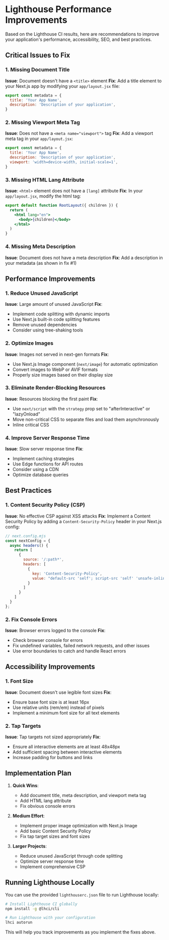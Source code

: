 # Lighthouse Performance Improvements

Based on the Lighthouse CI results, here are recommendations to improve your application's performance, accessibility, SEO, and best practices.

## Critical Issues to Fix

### 1. Missing Document Title
**Issue**: Document doesn't have a `<title>` element
**Fix**: Add a title element to your Next.js app by modifying your `app/layout.jsx` file:
```jsx
export const metadata = {
  title: 'Your App Name',
  description: 'Description of your application',
}
```

### 2. Missing Viewport Meta Tag
**Issue**: Does not have a `<meta name="viewport">` tag
**Fix**: Add a viewport meta tag in your `app/layout.jsx`:
```jsx
export const metadata = {
  title: 'Your App Name',
  description: 'Description of your application',
  viewport: 'width=device-width, initial-scale=1',
}
```

### 3. Missing HTML Lang Attribute
**Issue**: `<html>` element does not have a `[lang]` attribute
**Fix**: In your `app/layout.jsx`, modify the html tag:
```jsx
export default function RootLayout({ children }) {
  return (
    <html lang="en">
      <body>{children}</body>
    </html>
  )
}
```

### 4. Missing Meta Description
**Issue**: Document does not have a meta description
**Fix**: Add a description in your metadata (as shown in fix #1)

## Performance Improvements

### 1. Reduce Unused JavaScript
**Issue**: Large amount of unused JavaScript
**Fix**:
- Implement code splitting with dynamic imports
- Use Next.js built-in code splitting features
- Remove unused dependencies
- Consider using tree-shaking tools

### 2. Optimize Images
**Issue**: Images not served in next-gen formats
**Fix**:
- Use Next.js Image component (`next/image`) for automatic optimization
- Convert images to WebP or AVIF formats
- Properly size images based on their display size

### 3. Eliminate Render-Blocking Resources
**Issue**: Resources blocking the first paint
**Fix**:
- Use `next/script` with the `strategy` prop set to "afterInteractive" or "lazyOnload"
- Move non-critical CSS to separate files and load them asynchronously
- Inline critical CSS

### 4. Improve Server Response Time
**Issue**: Slow server response time
**Fix**:
- Implement caching strategies
- Use Edge functions for API routes
- Consider using a CDN
- Optimize database queries

## Best Practices

### 1. Content Security Policy (CSP)
**Issue**: No effective CSP against XSS attacks
**Fix**: Implement a Content Security Policy by adding a `Content-Security-Policy` header in your Next.js config:

```javascript
// next.config.mjs
const nextConfig = {
  async headers() {
    return [
      {
        source: '/:path*',
        headers: [
          {
            key: 'Content-Security-Policy',
            value: "default-src 'self'; script-src 'self' 'unsafe-inline'; style-src 'self' 'unsafe-inline';"
          }
        ]
      }
    ]
  }
};
```

### 2. Fix Console Errors
**Issue**: Browser errors logged to the console
**Fix**:
- Check browser console for errors
- Fix undefined variables, failed network requests, and other issues
- Use error boundaries to catch and handle React errors

## Accessibility Improvements

### 1. Font Size
**Issue**: Document doesn't use legible font sizes
**Fix**:
- Ensure base font size is at least 16px
- Use relative units (rem/em) instead of pixels
- Implement a minimum font size for all text elements

### 2. Tap Targets
**Issue**: Tap targets not sized appropriately
**Fix**:
- Ensure all interactive elements are at least 48x48px
- Add sufficient spacing between interactive elements
- Increase padding for buttons and links

## Implementation Plan

1. **Quick Wins**:
   - Add document title, meta description, and viewport meta tag
   - Add HTML lang attribute
   - Fix obvious console errors

2. **Medium Effort**:
   - Implement proper image optimization with Next.js Image
   - Add basic Content Security Policy
   - Fix tap target sizes and font sizes

3. **Larger Projects**:
   - Reduce unused JavaScript through code splitting
   - Optimize server response time
   - Implement comprehensive CSP

## Running Lighthouse Locally

You can use the provided `lighthouserc.json` file to run Lighthouse locally:

```bash
# Install Lighthouse CI globally
npm install -g @lhci/cli

# Run Lighthouse with your configuration
lhci autorun
```

This will help you track improvements as you implement the fixes above.
